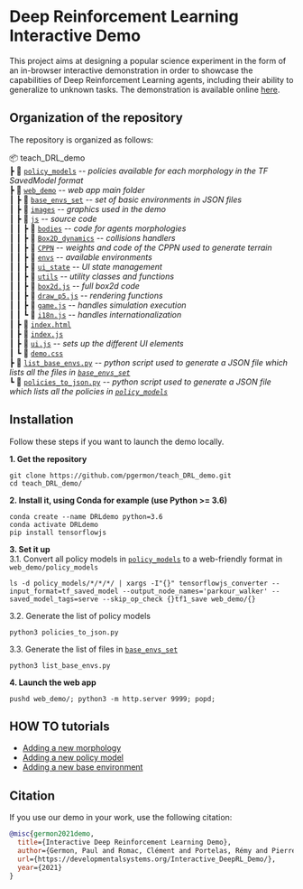 # Deep Reinforcement Learning Interactive Demo

This project aims at designing a popular science experiment in the form of an in-browser interactive demonstration in order to showcase the capabilities of Deep Reinforcement
Learning agents, including their ability to generalize to unknown tasks. The demonstration is available online [here](https://developmentalsystems.org/Interactive_DeepRL_Demo/).

## Organization of the repository

The repository is organized as follows:

📦 teach_DRL_demo  
┣ 📂 [`policy_models`] -- *policies available for each morphology in the TF SavedModel format*       
┣ 📂 [`web_demo`] -- *web app main folder*    
┃ ┣ 📂 [`base_envs_set`] -- *set of basic environments in JSON files*  
┃ ┣ 📂 [`images`] -- *graphics used in the demo*  
┃ ┣ 📂 [`js`] -- *source code*  
┃ ┃ ┣ 📂 [`bodies`] -- *code for agents morphologies*  
┃ ┃ ┣ 📂 [`Box2D_dynamics`] -- *collisions handlers*  
┃ ┃ ┣ 📂 [`CPPN`] -- *weights and code of the CPPN used to generate terrain*  
┃ ┃ ┣ 📂 [`envs`] -- *available environments*  
┃ ┃ ┣ 📂 [`ui_state`] -- *UI state management*  
┃ ┃ ┣ 📂 [`utils`] -- *utility classes and functions*  
┃ ┃ ┣ 📜 [`box2d.js`] -- *full box2d code*  
┃ ┃ ┣ 📜 [`draw_p5.js`] -- *rendering functions*  
┃ ┃ ┣ 📜 [`game.js`] -- *handles simulation execution*  
┃ ┃ ┗ 📜 [`i18n.js`] -- *handles internationalization*  
┃ ┣ 📜 [`index.html`]  
┃ ┣ 📜 [`index.js`]  
┃ ┣ 📜 [`ui.js`] -- *sets up the different UI elements*  
┃ ┗ 📜 [`demo.css`]   
┣ 📜 [`list_base_envs.py`] -- *python script used to generate a JSON file which lists all the files in [`base_envs_set`]*  
┗ 📜 [`policies_to_json.py`] -- *python script used to generate a JSON file which lists all the policies in [`policy_models`]*  

## Installation

Follow these steps if you want to launch the demo locally.

**1. Get the repository**
```
git clone https://github.com/pgermon/teach_DRL_demo.git
cd teach_DRL_demo/
```

**2. Install it, using Conda for example (use Python >= 3.6)**
```
conda create --name DRLdemo python=3.6
conda activate DRLdemo
pip install tensorflowjs
```

**3. Set it up**   
    3.1. Convert all policy models in [`policy_models`] to a web-friendly format in `web_demo/policy_models`    
```
ls -d policy_models/*/*/*/ | xargs -I"{}" tensorflowjs_converter --input_format=tf_saved_model --output_node_names='parkour_walker' --saved_model_tags=serve --skip_op_check {}tf1_save web_demo/{}
```  
   3.2. Generate the list of policy models
```
python3 policies_to_json.py
```
   3.3. Generate the list of files in [`base_envs_set`]  
```
python3 list_base_envs.py
```

**4. Launch the web app**
```
pushd web_demo/; python3 -m http.server 9999; popd;
```

## HOW TO tutorials
- [Adding a new morphology](HOW_TO_tutorials/add_morphology.md)
- [Adding a new policy model](HOW_TO_tutorials/add_policy_model.md)
- [Adding a new base environment](HOW_TO_tutorials/add_base_env.md)

[`policy_models`]: policy_models
[`web_demo`]: web_demo
[`base_envs_set`]: web_demo/base_envs_set
[`images`]: web_demo/images
[`js`]: web_demo/js
[`bodies`]: web_demo/js/bodies
[`Box2D_dynamics`]: web_demo/js/Box2D_dynamics
[`CPPN`]: web_demo/js/CPPN
[`envs`]: web_demo/js/envs
[`ui_state`]: web_demo/js/ui_state
[`utils`]: web_demo/js/utils
[`box2d.js`]: web_demo/js/box2d.js
[`draw_p5.js`]: web_demo/js/draw_p5js.js
[`game.js`]: web_demo/js/game.js
[`index.html`]: web_demo/index.html
[`index.js`]: web_demo/index.js
[`ui.js`]: web_demo/ui.js
[`demo.css`]: web_demo/demo.css
[`list_base_envs.py`]: list_base_envs.py
[`policies_to_json.py`]: policies_to_json.py
[`i18n.js`]: web_demo/js/i18n.js

## Citation

If you use our demo in your work, use the following citation:

```bibtex
@misc{germon2021demo,  
  title={Interactive Deep Reinforcement Learning Demo},  
  author={Germon, Paul and Romac, Clément and Portelas, Rémy and Pierre-Yves, Oudeyer},  
  url={https://developmentalsystems.org/Interactive_DeepRL_Demo/},  
  year={2021}
}
```
